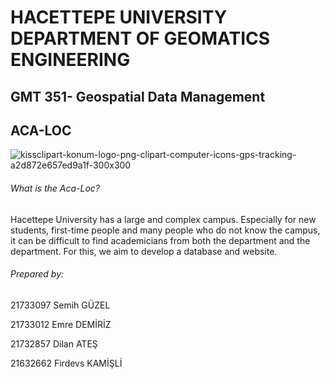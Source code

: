 # **HACETTEPE UNIVERSITY DEPARTMENT OF GEOMATICS ENGINEERING**
## **GMT 351- Geospatial Data Management**
## **ACA-LOC**
![kissclipart-konum-logo-png-clipart-computer-icons-gps-tracking-a2d872e657ed9a1f-300x300](https://user-images.githubusercontent.com/76625335/104839575-1777c100-58d3-11eb-843b-5bb83ff9c2ae.png)                 


###### What is the Aca-Loc?
Hacettepe University has a large and complex campus. Especially for new students, first-time people and many people who do not know the campus, it can be difficult to find academicians from both the department and the department. For this, we aim to develop a database and website.

###### Prepared by:
21733097 Semih GÜZEL

21733012 Emre DEMİRİZ

21732857 Dilan ATEŞ

21632662 Firdevs KAMİŞLİ




